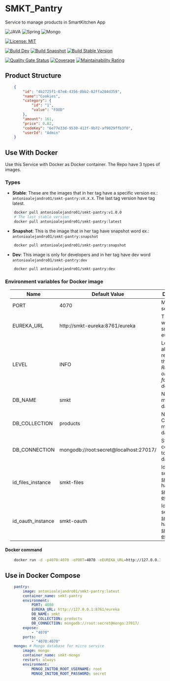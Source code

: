 # SMKT_Pantry

Service to manage products in SmartKitchen App

![JAVA](https://img.shields.io/badge/Java-ED8B00?style=for-the-badge&logo=java&logoColor=white) ![Spring](https://img.shields.io/badge/Spring-6DB33F?style=for-the-badge&logo=spring&logoColor=white) ![Mongo](https://img.shields.io/badge/MongoDB-4EA94B?style=for-the-badge&logo=mongodb&logoColor=white)

[![License: MIT](https://img.shields.io/badge/License-MIT-yellow.svg)](https://opensource.org/licenses/MIT) 

[![Build Dev](https://github.com/AntonioAlejandro01/SMKT_Pantry/actions/workflows/buildDevVersion.yml/badge.svg?branch=develop)](https://github.com/AntonioAlejandro01/SMKT_Pantry/actions/workflows/buildDevVersion.yml) [![Build Snapshot](https://github.com/AntonioAlejandro01/SMKT_Pantry/actions/workflows/BuildSnapshot.yml/badge.svg)](https://github.com/AntonioAlejandro01/SMKT_Pantry/actions/workflows/BuildSnapshot.yml) [![Build Stable Version](https://github.com/AntonioAlejandro01/SMKT_Pantry/actions/workflows/BuildRelease.yml/badge.svg)](https://github.com/AntonioAlejandro01/SMKT_Pantry/actions/workflows/BuildRelease.yml)

[![Quality Gate Status](https://sonarcloud.io/api/project_badges/measure?project=AntonioAlejandro01_SMKT_Pantry&metric=alert_status)](https://sonarcloud.io/dashboard?id=AntonioAlejandro01_SMKT_Pantry) [![Coverage](https://sonarcloud.io/api/project_badges/measure?project=AntonioAlejandro01_SMKT_Pantry&metric=coverage)](https://sonarcloud.io/dashboard?id=AntonioAlejandro01_SMKT_Pantry) [![Maintainability Rating](https://sonarcloud.io/api/project_badges/measure?project=AntonioAlejandro01_SMKT_Pantry&metric=sqale_rating)](https://sonarcloud.io/dashboard?id=AntonioAlejandro01_SMKT_Pantry)

## Product Structure

```JSON
    {
        "id": "4b2725f1-87e8-4356-8bb2-02ffa284d359",
        "name":"Cookies",
        "category": {
            "id": "1",
            "value": "FOOD"
        },
        "amount": 161,
        "price": 0.82,
        "codeKey": "6e77e33d-9530-412f-9b72-af9029ffb3f0",
        "userId": "Admin"
    }
 ```
## Use With Docker

Use this Service with Docker as Docker container. The Repo have 3 types of images. 

### Types

- **Stable**: These are the images that in her tag have a specific version ex.: ```antonioalejandro01/smkt-pantry:vX.X.X```. The last tag version have tag latest. 
```bash
    docker pull antonioalejandro01/smkt-pantry:v1.0.0
    # The last stable version
    docker pull antonioalejandro01/smkt-pantry:latest
 ```

- **Snapshot**: This is the image that in her tag have snapshot word ex.: ```antonioalejandro01/smkt-pantry:snapshot```
```bash 
    docker pull antonioalejandro01/smkt-pantry:snapshot
```

- **Dev**: This image is only for developers and in her tag have dev word ```antonioalejandro01/smkt-pantry:dev```
```bash
    docker pull antonioalejandro01/smkt-pantry:dev
 ```

### Environment variables for Docker image

<table align="center" width="100%" style="margin:1em;">
<thead>
    <tr>
        <th>Name</th>
        <th>Default Value</th>
        <th>Description</th>
    </tr>
</thead>
<tbody>
    <tr>
        <td>PORT</td>
        <td>4070</td>
        <td>Micro service port</td>
    </tr>
    <tr>
        <td>EUREKA_URL</td>
        <td>http://smkt-eureka:8761/eureka</td>
        <td>The url where the smkt-eureka be</td>
    </tr>
    <tr>
        <td>LEVEL</td>
        <td>INFO</td>
        <td>Log level for all log relational for this repo. <i>Recommend only change for development</i></td>
    </tr>
    <tr>
        <td>DB_NAME</td>
        <td>smkt</td>
        <td>Name for mongo database</td>
    </tr>
    <tr>
        <td>DB_COLLECTION</td>
        <td>products</td>
        <td>Name for Collection in mongo database</td>
    </tr>
    <tr>
        <td>DB_CONNECTION</td>
        <td>mongodb://root:secret@localhost:27017/</td>
        <td>String connection to mongo database</td>
    </tr>
    <tr>
        <td>id_files_instance</td>
        <td>smkt-files</td>
        <td>Id that service <a href="http://github.com/AntonioAlejandro01/SMKT_Files">smkt-files</a> have it in <a href="http://github.com/AntonioAlejandro01/SMKT_Eureka">smkt-eureka</a></td>
    </tr>
    <tr>
        <td>id_oauth_instance</td>
        <td>smkt-oauth</td>
        <td>Id that service <a href="http://github.com/AntonioAlejandro01/SMKT_Oauth">smkt-oauth</a> have it in <a href="http://github.com/AntonioAlejandro01/SMKT_Eureka">smkt-eureka</a></td>
    </tr>
    
</tbody>
</table>


#### Docker command

```bash
    docker run -d -p4070:4070 -ePORT=4070 -eEUREKA_URL=http://127.0.0.1:8761/eureka -eDB_NAME=smkt -eDB_COLLECTION=products -eDB_CONNECTION=mongodb://root:secret@127.0.0.1:27017/ -t antonioalejandro01/smkt-pantry:latest
 ```

## Use in Docker Compose

```yaml
    pantry:
        image: antonioalejandro01/smkt-pantry:latest
        container_name: smkt-pantry
        environment:
            PORT: 4080
            EUREKA_URL: http://127.0.0.1:8761/eureka
            DB_NAME: smkt
            DB_COLLECTION: products
            DB_CONNECTION: mongodb://root:secret@mongo:27017/
        expose:
            - "4070"
        ports: 
            - "4070:4070"
    mongo: # Mongo database for micro service
        image: mongo
        container_name: smkt-mongo
        restart: always
        environment:
            MONGO_INITDB_ROOT_USERNAME: root
            MONGO_INITDB_ROOT_PASSWORD: secret
```


